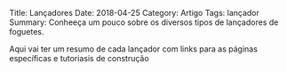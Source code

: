 Title: Lançadores
Date: 2018-04-25
Category: Artigo
Tags: lançador
Summary: Conheeça um pouco sobre os diversos tipos de lançadores de foguetes.

Aqui vai ter um resumo de cada lançador com links para as páginas específicas e tutoriasis de construção
